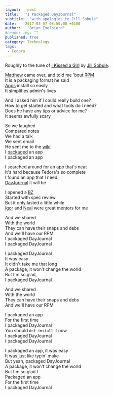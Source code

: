 ```yaml
---
layout:   post
title:   "I Packaged DayJournal"
subtitle:  "with apologies to Jill Sobule"
date:    2017-03-07 08:50:00 +0100
author:   "Brian Exelbierd"
#header-img: ""
published: true
category: Technology
tags:
 - Fedora
---
```


Roughly to the tune of [I Kissed a Girl](http://jillsobule.com/2012/01/i-kissed-a-girl/) by [Jill Sobule](https://twitter.com/jillsobule).

[Matthew](https://mattdm.org/) came over, and told me 'bout [RPM](https://en.wikipedia.org/wiki/RPM_Package_Manager)<br/>
It is a packaging format he said<br/>
[Apps](https://admin.fedoraproject.org/pkgdb/) install so easily<br/>
It simplifies admin's lives<br/>

And I asked him if I could really build one?<br/>
How to get started and what tools do I need?<br/>
Does he have any tips or advice for me?<br/>
It seems awfully scary<br/>

So we laughed<br/>
Compared notes<br/>
We had a talk<br/>
We sent email<br/>
He sent me to the [wiki](https://fedoraproject.org/wiki/Join_the_package_collection_maintainers)<br/>
I [packaged](https://admin.fedoraproject.org/pkgdb/package/rpms/dayjournal/) an app<br/>
I packaged an app<br/>

I searched around for an app that's neat<br/>
It's hard because Fedora's so complete<br/>
I found an app that I need<br/>
[DayJournal](https://burnsoftware.wordpress.com/dayjournal/) it will be<br/>

I opened a [BZ](https://bugzilla.redhat.com/show_bug.cgi?id=1409884)<br/>
Started with spec review<br/>
But it only lasted a little while<br/>
[Igor](https://fedoraproject.org/wiki/User:Ignatenkobrain) and [Neal](https://fedoraproject.org/wiki/User:Ngompa) were great mentors for me<br/>

And we shared<br/>
With the world<br/>
They can have their snaps and debs<br/>
And we'll have our RPM<br/>
I packaged DayJournal<br/>
I packaged DayJournal<br/>

I packaged DayJournal<br/>
It was easy<br/>
It didn't take me that long<br/>
A package, it won't change the world<br/>
But I'm so glad,<br/>
I packaged DayJournal<br/>

And we shared<br/>
With the world<br/>
They can have their snaps and debs<br/>
And we'll have our RPM<br/>

I packaged an app<br/>
For the first time<br/>
I packaged DayJournal<br/>
You should `dnf install` it now<br/>
I packaged DayJournal<br/>
I packaged DayJournal<br/>

I packaged an app, it was easy<br/>
It was just like typin' make<br/>
But yeah, packaged DayJournal<br/>
A package, it won't change the world<br/>
But I'm so glad I<br/>
Packaged an app<br/>
For the first time<br/>
I packaged DayJournal<br/>
